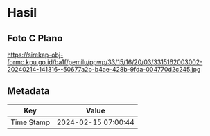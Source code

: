 # Hasil

## Foto C Plano

https://sirekap-obj-formc.kpu.go.id/ba1f/pemilu/ppwp/33/15/16/20/03/3315162003002-20240214-141316--50677a2b-b4ae-428b-9fda-004770d2c245.jpg


## Metadata

| Key        | Value               |
| ---------- | ------------------- |
| Time Stamp | 2024-02-15 07:00:44 |



